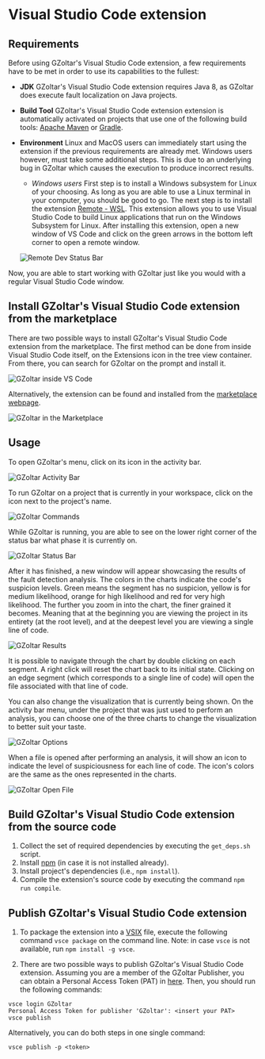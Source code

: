 # Visual Studio Code extension

## Requirements

Before using GZoltar's Visual Studio Code extension, a few requirements have to
be met in order to use its capabilities to the fullest:

- **JDK**  GZoltar's Visual Studio Code extension requires Java 8, as GZoltar
  does execute fault localization on Java projects.

- **Build Tool**  GZoltar's Visual Studio Code extension extension is
  automatically activated on projects that use one of the following build tools:
  [Apache Maven](https://maven.apache.org) or [Gradle](https://gradle.org).

- **Environment**  Linux and MacOS users can immediately start using the
  extension if the previous requirements are already met.  Windows users
  however, must take some additional steps.  This is due to an underlying bug in
  GZoltar which causes the execution to produce incorrect results.

  - *Windows users*  First step is to install a Windows subsystem for Linux of
  your choosing.  As long as you are able to use a Linux terminal in your
  computer, you should be good to go.  The next step is to install the extension
  [Remote - WSL](https://marketplace.visualstudio.com/items?itemName=ms-vscode-remote.remote-wsl).
  This extension allows you to use Visual Studio Code to build Linux
  applications that run on the Windows Subsystem for Linux.  After installing
  this extension, open a new window of VS Code and click on the green arrows in
  the bottom left corner to open a remote window.

  ![Remote Dev Status Bar](https://github.com/GZoltar/gzoltar/blob/master/com.gzoltar.vscode/resources/docs/remote-dev-status-bar.png?raw=true)

Now, you are able to start working with GZoltar just like you would with a
regular Visual Studio Code window.

## Install GZoltar's Visual Studio Code extension from the marketplace

There are two possible ways to install GZoltar's Visual Studio Code extension
from the marketplace.  The first method can be done from inside Visual Studio
Code itself, on the Extensions icon in the tree view container.  From there, you
can search for GZoltar on the prompt and install it.

![GZoltar inside VS Code](https://github.com/GZoltar/gzoltar/blob/master/com.gzoltar.vscode/resources/docs/gzcode.png?raw=true)

Alternatively, the extension can be found and installed from the
[marketplace webpage](https://marketplace.visualstudio.com/items?itemName=GZoltar.vscode-gzoltar).

![GZoltar in the Marketplace](https://github.com/GZoltar/gzoltar/blob/master/com.gzoltar.vscode/resources/docs/gzmarket.png?raw=true)

## Usage

To open GZoltar's menu, click on its icon in the activity bar.

![GZoltar Activity Bar](https://github.com/GZoltar/gzoltar/blob/master/com.gzoltar.vscode/resources/docs/barui.png?raw=true)

To run GZoltar on a project that is currently in your workspace, click on the
icon next to the project's name.

![GZoltar Commands](https://github.com/GZoltar/gzoltar/blob/master/com.gzoltar.vscode/resources/docs/gcmds.png?raw=true)

While GZoltar is running, you are able to see on the lower right corner of the
status bar what phase it is currently on.

![GZoltar Status Bar](https://github.com/GZoltar/gzoltar/blob/master/com.gzoltar.vscode/resources/docs/statusbar.png?raw=true)

After it has finished, a new window will appear showcasing the results of the
fault detection analysis.  The colors in the charts indicate the code's
suspicion levels.  Green means the segment has no suspicion, yellow is for
medium likelihood, orange for high likelihood and red for very high likelihood.
The further you zoom in into the chart, the finer grained it becomes.  Meaning
that at the beginning you are viewing the project in its entirety (at the root
level), and at the deepest level you are viewing a single line of code.

![GZoltar Results](https://github.com/GZoltar/gzoltar/blob/master/com.gzoltar.vscode/resources/docs/result.png?raw=true)

It is possible to navigate through the chart by double clicking on each segment.
A right click will reset the chart back to its initial state.  Clicking on an
edge segment (which corresponds to a single line of code) will open the file
associated with that line of code.

You can also change the visualization that is currently being shown.  On the
activity bar menu, under the project that was just used to perform an analysis,
you can choose one of the three charts to change the visualization to better
suit your taste.

![GZoltar Options](https://github.com/GZoltar/gzoltar/blob/master/com.gzoltar.vscode/resources/docs/options.png?raw=true)

When a file is opened after performing an analysis, it will show an icon to
indicate the level of suspiciousness for each line of code.  The icon's colors
are the same as the ones represented in the charts.

![GZoltar Open File](https://github.com/GZoltar/gzoltar/blob/master/com.gzoltar.vscode/resources/docs/openfile.png?raw=true)

## Build GZoltar's Visual Studio Code extension from the source code

1. Collect the set of required dependencies by executing the `get_deps.sh` script.
2. Install [npm](https://www.npmjs.com) (in case it is not installed already).
3. Install project's dependencies (i.e., `npm install`).
4. Compile the extension's source code by executing the command `npm run compile`.

## Publish GZoltar's Visual Studio Code extension

1. To package the extension into a [VSIX](https://docs.microsoft.com/en-us/visualstudio/extensibility/anatomy-of-a-vsix-package)
file, execute the following command `vsce package` on the command line.  Note:
in case `vsce` is not available, run `npm install -g vsce`.

2. There are two possible ways to publish GZoltar's Visual Studio Code extension.
Assuming you are a member of the GZoltar Publisher, you can obtain a Personal
Access Token (PAT) in [here](https://dev.azure.com).  Then, you should run the
following commands:

```
vsce login GZoltar
Personal Access Token for publisher 'GZoltar': <insert your PAT>
vsce publish
```

Alternatively, you can do both steps in one single command:

```
vsce publish -p <token>
```
